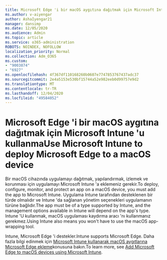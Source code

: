```yaml
---
title: Microsoft Edge 'i bir macOS aygıtına dağıtmak için Microsoft Intune 'u kullanma
ms.author: v-aiyengar
author: AshaIyengar21
manager: dansimp
ms.date: 12/05/2020
ms.audience: Admin
ms.topic: article
ms.service: o365-administration
ROBOTS: NOINDEX, NOFOLLOW
localization_priority: Normal
ms.collection: Adm_O365
ms.custom:
- "9003874"
- "6927"
ms.openlocfilehash: 4f367df110168260b0607e7747853767437adc37
ms.sourcegitcommit: 2e4a5153e530bf15744a52e982eeb0d99757e9d2
ms.translationtype: MT
ms.contentlocale: tr-TR
ms.lasthandoff: 12/04/2020
ms.locfileid: "49584052"
---
```

# <a name="use-microsoft-intune-to-deploy-microsoft-edge-to-a-macos-device"></a><span data-ttu-id="1876d-102">Microsoft Edge 'i bir macOS aygıtına dağıtmak için Microsoft Intune 'u kullanma</span><span class="sxs-lookup"><span data-stu-id="1876d-102">Use Microsoft Intune to deploy Microsoft Edge to a macOS device</span></span>

<span data-ttu-id="1876d-103">Bir macOS cihazında uygulamayı dağıtmak, yapılandırmak, izlemek ve korunması için uygulamayı Microsoft Intune 'a eklemeniz gerekir.</span><span class="sxs-lookup"><span data-stu-id="1876d-103">To deploy, configure, monitor, and protect an app on a macOS device, you must add the app to Microsoft Intune.</span></span> <span data-ttu-id="1876d-104">Uygulama Intune tarafından desteklenen bir türde olmalıdır ve Intune 'da sağlanan yönetim seçenekleri uygulamanın türüne bağlıdır.</span><span class="sxs-lookup"><span data-stu-id="1876d-104">The app must be of a type supported by Intune, and the management options available in Intune will depend on the app's type.</span></span> <span data-ttu-id="1876d-105">Intune 'U kullanmak, macOS uygulaması kaydırma aracı 'nı kullanmanız gerekmez.</span><span class="sxs-lookup"><span data-stu-id="1876d-105">Using Intune also means you won't have to use the macOS app-wrapping tool.</span></span>

<span data-ttu-id="1876d-106">Intune, Microsoft Edge 'i destekler.</span><span class="sxs-lookup"><span data-stu-id="1876d-106">Intune supports Microsoft Edge.</span></span> <span data-ttu-id="1876d-107">Daha fazla bilgi edinmek için [Microsoft Intune kullanarak macOS aygıtlarına Microsoft Edge ekleme](https://go.microsoft.com/fwlink/?linkid=2134949)konusuna bakın.</span><span class="sxs-lookup"><span data-stu-id="1876d-107">To learn more, see [Add Microsoft Edge to macOS devices using Microsoft Intune](https://go.microsoft.com/fwlink/?linkid=2134949).</span></span>